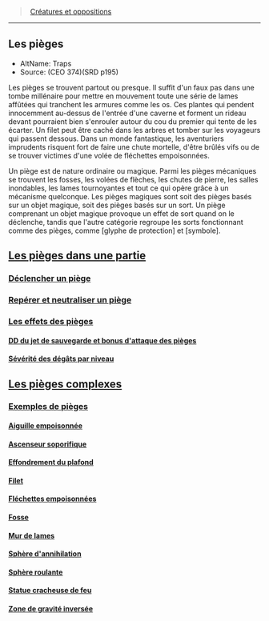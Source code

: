 ﻿---
!Items
Id: traps_hd.md#les-pièges
RootId: traps_hd.md
ParentLink: index.md
Name: Les pièges
ParentName: Créatures et oppositions
NameLevel: 2
AltName: 'Traps '
Source: (CEO 374)(SRD p195)
Attributes: {}
---
>  [Créatures et oppositions](index.md)

---


## Les pièges

- AltName: Traps 
- Source: (CEO 374)(SRD p195)

Les pièges se trouvent partout ou presque. Il suffit d'un faux pas dans une tombe millénaire pour mettre en mouvement toute une série de lames affûtées qui tranchent les armures comme les os. Ces plantes qui pendent innocemment au-dessus de l'entrée d'une caverne et forment un rideau devant pourraient bien s'enrouler autour du cou du premier qui tente de les écarter. Un filet peut être caché dans les arbres et tomber sur les voyageurs qui passent dessous. Dans un monde fantastique, les aventuriers imprudents risquent fort de faire une chute mortelle, d'être brûlés vifs ou de se trouver victimes d'une volée de fléchettes empoisonnées.

Un piège est de nature ordinaire ou magique. Parmi les pièges mécaniques se trouvent les fosses, les volées de flèches, les chutes de pierre, les salles inondables, les lames tournoyantes et tout ce qui opère grâce à un mécanisme quelconque. Les pièges magiques sont soit des pièges basés sur un objet magique, soit des pièges basés sur un sort. Un piège comprenant un objet magique provoque un effet de sort quand on le déclenche, tandis que l'autre catégorie regroupe les sorts fonctionnant comme des pièges, comme [glyphe de protection] et [symbole].



## [Les pièges dans une partie](hd_traps_les_pieges_dans_une_partie.md)



### [Déclencher un piège](hd_traps_declencher_un_piege.md)



### [Repérer et neutraliser un piège](hd_traps_reperer_et_neutraliser_un_piege.md)



### [Les effets des pièges](hd_traps_les_effets_des_pieges.md)



#### [DD du jet de sauvegarde et bonus d'attaque des pièges](hd_traps_dd_du_jet_de_sauvegarde_et_bonus_dattaque_des_pieges.md)



#### [Sévérité des dégâts par niveau](hd_traps_severite_des_degats_par_niveau.md)



## [Les pièges complexes](hd_traps_les_pieges_complexes.md)



### [Exemples de pièges](hd_traps_exemples_de_pieges.md)



#### [Aiguille empoisonnée](hd_traps_aiguille_empoisonnee.md)



#### [Ascenseur soporifique](hd_traps_ascenseur_soporifique.md)



#### [Effondrement du plafond](hd_traps_effondrement_du_plafond.md)



#### [Filet](hd_traps_filet.md)



#### [Fléchettes empoisonnées](hd_traps_flechettes_empoisonnees.md)



#### [Fosse](hd_traps_fosse.md)



#### [Mur de lames](hd_traps_mur_de_lames.md)



#### [Sphère d'annihilation](hd_traps_sphere_dannihilation.md)



#### [Sphère roulante](hd_traps_sphere_roulante.md)



#### [Statue cracheuse de feu](hd_traps_statue_cracheuse_de_feu.md)



#### [Zone de gravité inversée](hd_traps_zone_de_gravite_inversee.md)


